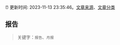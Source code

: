 :alarm_clock: 更新时间: 2023-11-13 23:35:46。[文章来源](/README.md)、[文章分类](/TAGS.md)

## 报告


> 关键字：`报告`、`月报`



